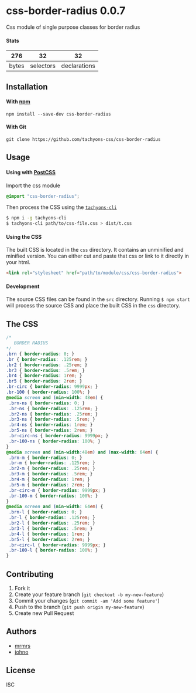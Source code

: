 # css-border-radius 0.0.7

Css module of single purpose classes for border radius

#### Stats

276 | 32 | 32
---|---|---
bytes | selectors | declarations

## Installation

#### With [npm](https://npmjs.com)

```
npm install --save-dev css-border-radius
```

#### With Git

```
git clone https://github.com/tachyons-css/css-border-radius
```

## Usage

#### Using with [PostCSS](https://github.com/postcss/postcss)

Import the css module

```css
@import "css-border-radius";
```

Then process the CSS using the [`tachyons-cli`](https://github.com/tachyons-css/tachyons-cli)

```sh
$ npm i -g tachyons-cli
$ tachyons-cli path/to/css-file.css > dist/t.css
```

#### Using the CSS

The built CSS is located in the `css` directory. It contains an unminified and minified version.
You can either cut and paste that css or link to it directly in your html.

```html
<link rel="stylesheet" href="path/to/module/css/css-border-radius">
```

#### Development

The source CSS files can be found in the `src` directory.
Running `$ npm start` will process the source CSS and place the built CSS in the `css` directory.

## The CSS

```css
/*
   BORDER RADIUS
*/
.brn { border-radius: 0; }
.br { border-radius: .125rem; }
.br2 { border-radius: .25rem; }
.br3 { border-radius: .5rem; }
.br4 { border-radius: 1rem; }
.br5 { border-radius: 2rem; }
.br-circ { border-radius: 9999px; }
.br-100 { border-radius: 100%; }
@media screen and (min-width: 48em) {
 .brn-ns { border-radius: 0; }
 .br-ns { border-radius: .125rem; }
 .br2-ns { border-radius: .25rem; }
 .br3-ns { border-radius: .5rem; }
 .br4-ns { border-radius: 1rem; }
 .br5-ns { border-radius: 2rem; }
 .br-circ-ns { border-radius: 9999px; }
 .br-100-ns { border-radius: 100%; }
}
@media screen and (min-width:48em) and (max-width: 64em) {
 .brn-m { border-radius: 0; }
 .br-m { border-radius: .125rem; }
 .br2-m { border-radius: .25rem; }
 .br3-m { border-radius: .5rem; }
 .br4-m { border-radius: 1rem; }
 .br5-m { border-radius: 2rem; }
 .br-circ-m { border-radius: 9999px; }
 .br-100-m { border-radius: 100%; }
}
@media screen and (min-width: 64em) {
 .brn-l { border-radius: 0; }
 .br-l { border-radius: .125rem; }
 .br2-l { border-radius: .25rem; }
 .br3-l { border-radius: .5rem; }
 .br4-l { border-radius: 1rem; }
 .br5-l { border-radius: 2rem; }
 .br-circ-l { border-radius: 9999px; }
 .br-100-l { border-radius: 100%; }
}
```

## Contributing

1. Fork it
2. Create your feature branch (`git checkout -b my-new-feature`)
3. Commit your changes (`git commit -am 'Add some feature'`)
4. Push to the branch (`git push origin my-new-feature`)
5. Create new Pull Request

## Authors

* [mrmrs](http://mrmrs.io)
* [johno](http://johnotander.com)

## License

ISC
